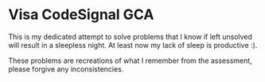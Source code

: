 # Visa CodeSignal GCA

This is my dedicated attempt to solve problems that I know if left unsolved will result in a sleepless night. At least now my lack of sleep is productive :).

These problems are recreations of what I remember from the assessment, please forgive any inconsistencies. 